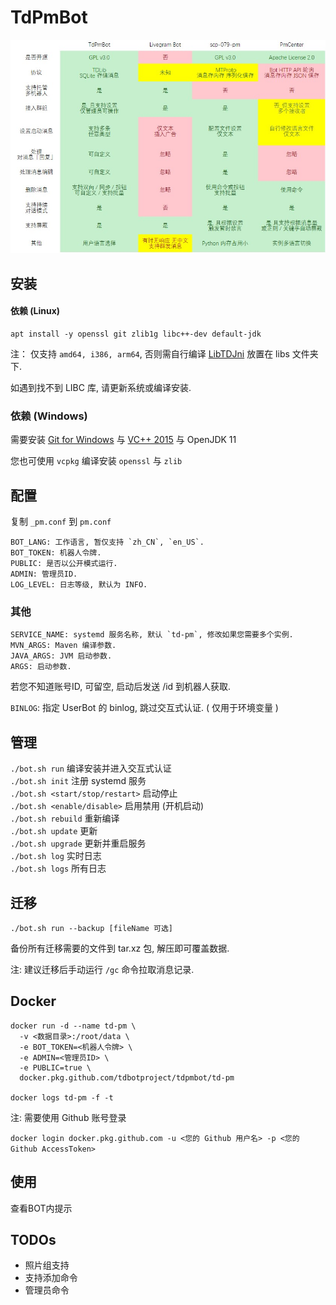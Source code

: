 # TdPmBot

![](./.github/pm_bots_diff.png)

## 安装

#### 依赖 (Linux)

```shell script
apt install -y openssl git zlib1g libc++-dev default-jdk
```

注： 仅支持 `amd64, i386, arm64`, 否则需自行编译 [LibTDJni](https://github.com/TdBotProject/LibTDJni) 放置在 libs 文件夹下.  

如遇到找不到 LIBC 库, 请更新系统或编译安装.

### 依赖 (Windows)

需要安装 [Git for Windows](https://gitforwindows.org/) 与 [VC++ 2015](https://github.com/abbodi1406/vcredist/releasesvc) 与 OpenJDK 11

您也可使用 `vcpkg` 编译安装 `openssl` 与 `zlib`

## 配置

复制 `_pm.conf` 到 `pm.conf`

```
BOT_LANG: 工作语言, 暂仅支持 `zh_CN`, `en_US`.
BOT_TOKEN: 机器人令牌.
PUBLIC: 是否以公开模式运行.
ADMIN: 管理员ID.
LOG_LEVEL: 日志等级, 默认为 INFO.
```

### 其他
```
SERVICE_NAME: systemd 服务名称, 默认 `td-pm`, 修改如果您需要多个实例.
MVN_ARGS: Maven 编译参数.
JAVA_ARGS: JVM 启动参数.
ARGS: 启动参数.
```

若您不知道账号ID, 可留空, 启动后发送 /id 到机器人获取.

`BINLOG`: 指定 UserBot 的 binlog, 跳过交互式认证. ( 仅用于环境变量 )

## 管理

`./bot.sh run` 编译安装并进入交互式认证  
`./bot.sh init` 注册 systemd 服务  
`./bot.sh <start/stop/restart>` 启动停止  
`./bot.sh <enable/disable>` 启用禁用 (开机启动)  
`./bot.sh rebuild` 重新编译  
`./bot.sh update` 更新  
`./bot.sh upgrade` 更新并重启服务  
`./bot.sh log` 实时日志  
`./bot.sh logs` 所有日志

## 迁移

`./bot.sh run --backup [fileName 可选]`

备份所有迁移需要的文件到 tar.xz 包, 解压即可覆盖数据.

注: 建议迁移后手动运行 `/gc` 命令拉取消息记录.

## Docker

```
docker run -d --name td-pm \
  -v <数据目录>:/root/data \
  -e BOT_TOKEN=<机器人令牌> \
  -e ADMIN=<管理员ID> \
  -e PUBLIC=true \
  docker.pkg.github.com/tdbotproject/tdpmbot/td-pm

docker logs td-pm -f -t
```

注: 需要使用 Github 账号登录 

`docker login docker.pkg.github.com -u <您的 Github 用户名> -p <您的 Github AccessToken>`

## 使用

查看BOT内提示

## TODOs

* 照片组支持
* 支持添加命令
* 管理员命令
